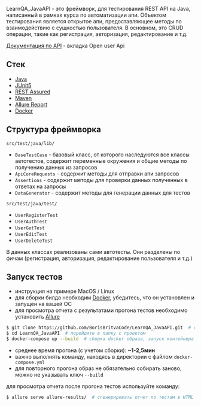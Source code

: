 LearnQA_JavaAPI - это фреймворк, для тестирования REST API на Java, написанный в рамках курса по автоматизации апи.
Объектом тестирования является открытое апи, предоставляющее методы по взаимодействию с сущностью пользователя. В основном, это CRUD операции, такие как регистрация, авторизация, редактирование и т.д. 

[Документация по API](https://playground.learnqa.ru/api/map) - вкладка Open user Api

## Стек
- [Java](https://www.java.com/)
- [JUnit5](https://junit.org/junit5/)
- [REST Assured](https://rest-assured.io/)
- [Maven](https://maven.apache.org/)
- [Allure Report](https://allurereport.org)
- [Docker](https://www.docker.com/)

## Структура фреймворка

`src/test/java/lib/`

- `BaseTestCase` - базовый класс, от которого наследуются все классы автотестов, содержит переменные окружения и общие методы по получению данных из запросов
- `ApiCoreRequests` - содержит методы для отправки апи запросов
- `Assertions` - содержит методы для проверки данных полученных в ответах на запросы
- `DataGenerator` - содержит методы для генерации данных для тестов


`src/test/java/test/`

- `UserRegisterTest`
- `UserAuthTest`
- `UserGetTest`
- `UserEditTest`
- `UserDeleteTest`

В данных классах реализованы сами автотесты. Они разделены по фичам (регистрация, авторизация, редактирование пользователя и т.д.)

## Запуск тестов

- инструкция на примере MacOS / Linux
- для сборки билда необходим [Docker](https://docs.docker.com/install/), убедитесь, что он установлен и запущен на вашей ОС
- для просмотра отчета с результатами прогона тестов необходимо установить [Allure](https://allurereport.org/docs/install-for-macos/)


```sh
$ git clone https://github.com/BorisBritvaCode/LearnQA_JavaAPI.git  # скачайте репозиторий
$ cd LearnQA_JavaAPI  # перейдите в папку с проектом
$ docker-compose up --build  # сборка docker образа, запуск контейнера и прогон всех автотестов
```
- среднее время прогона (с учетом сборки): **~1-2,5мин**
- важно выполнять команду, находясь в директории с файлом `docker-compose.yml`
- для повторного прогона образ не обязательно собирать заново, можно не указывать ключ `--build`

для просмотра отчета после прогона тестов используйте команду:
```sh
$ allure serve allure-results/  # сгенерировать отчет по тестам в HTML и открыть в браузере
```
